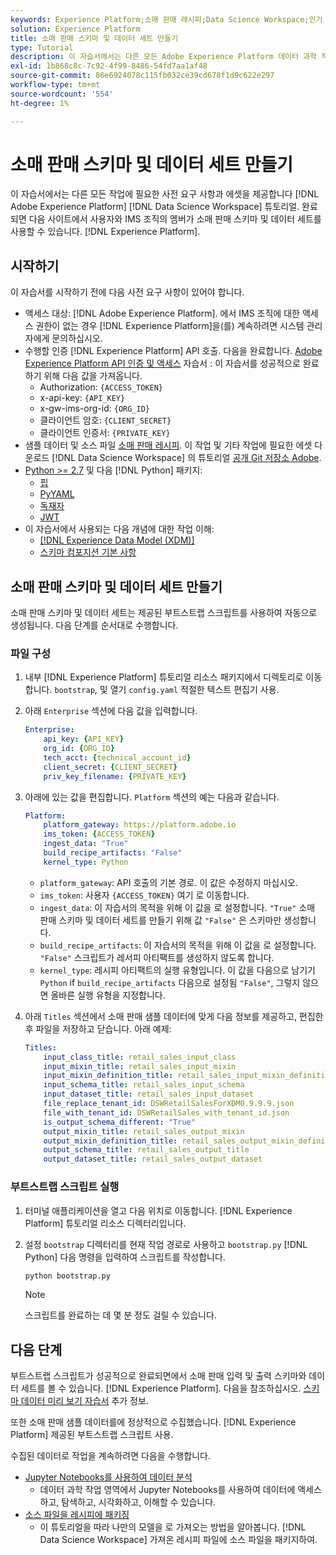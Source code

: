 ```yaml
---
keywords: Experience Platform;소매 판매 레시피;Data Science Workspace;인기 주제;레시피
solution: Experience Platform
title: 소매 판매 스키마 및 데이터 세트 만들기
type: Tutorial
description: 이 자습서에서는 다른 모든 Adobe Experience Platform 데이터 과학 작업 영역 자습서에 필요한 사전 요구 사항 및 에셋을 제공합니다. 완료되면 Experience Platform에서 귀하와 IMS 조직의 멤버가 소매 판매 스키마 및 데이터 세트를 사용할 수 있습니다.
exl-id: 1b868c8c-7c92-4f99-8486-54fd7aa1af48
source-git-commit: 86e6924078c115fb032ce39cd678f1d9c622e297
workflow-type: tm+mt
source-wordcount: '554'
ht-degree: 1%

---
```



# 소매 판매 스키마 및 데이터 세트 만들기

이 자습서에서는 다른 모든 작업에 필요한 사전 요구 사항과 에셋을 제공합니다 [!DNL Adobe Experience Platform] [!DNL Data Science Workspace] 튜토리얼. 완료되면 다음 사이트에서 사용자와 IMS 조직의 멤버가 소매 판매 스키마 및 데이터 세트를 사용할 수 있습니다. [!DNL Experience Platform].

## 시작하기

이 자습서를 시작하기 전에 다음 사전 요구 사항이 있어야 합니다.
- 액세스 대상: [!DNL Adobe Experience Platform]. 에서 IMS 조직에 대한 액세스 권한이 없는 경우 [!DNL Experience Platform]을(를) 계속하려면 시스템 관리자에게 문의하십시오.
- 수행할 인증 [!DNL Experience Platform] API 호출. 다음을 완료합니다. [Adobe Experience Platform API 인증 및 액세스](https://www.adobe.com/go/platform-api-authentication-en) 자습서 : 이 자습서를 성공적으로 완료하기 위해 다음 값을 가져옵니다.
   - Authorization: `{ACCESS_TOKEN}`
   - x-api-key: `{API_KEY}`
   - x-gw-ims-org-id: `{ORG_ID}`
   - 클라이언트 암호: `{CLIENT_SECRET}`
   - 클라이언트 인증서: `{PRIVATE_KEY}`
- 샘플 데이터 및 소스 파일 [소매 판매 레시피](../pre-built-recipes/retail-sales.md). 이 작업 및 기타 작업에 필요한 에셋 다운로드 [!DNL Data Science Workspace] 의 튜토리얼 [공개 Git 저장소 Adobe](https://github.com/adobe/experience-platform-dsw-reference/).
- [Python >= 2.7](https://www.python.org/downloads/) 및 다음 [!DNL Python] 패키지:
   - [핍](https://pypi.org/project/pip/)
   - [PyYAML](https://pyyaml.org/)
   - [독재자](https://pypi.org/project/dictor/)
   - [JWT](https://pypi.org/project/jwt/)
- 이 자습서에서 사용되는 다음 개념에 대한 작업 이해:
   - [[!DNL Experience Data Model (XDM)]](../../xdm/home.md)
   - [스키마 컴포지션 기본 사항](../../xdm/schema/field-dictionary.md)

## 소매 판매 스키마 및 데이터 세트 만들기

소매 판매 스키마 및 데이터 세트는 제공된 부트스트랩 스크립트를 사용하여 자동으로 생성됩니다. 다음 단계를 순서대로 수행합니다.

### 파일 구성

1. 내부 [!DNL Experience Platform] 튜토리얼 리소스 패키지에서 디렉토리로 이동합니다. `bootstrap`, 및 열기 `config.yaml` 적절한 텍스트 편집기 사용.
2. 아래 `Enterprise` 섹션에 다음 값을 입력합니다.

   ```yaml
   Enterprise:
       api_key: {API_KEY}
       org_id: {ORG_ID}
       tech_acct: {technical_account_id}
       client_secret: {CLIENT_SECRET}
       priv_key_filename: {PRIVATE_KEY}
   ```

3. 아래에 있는 값을 편집합니다. `Platform` 섹션의 예는 다음과 같습니다.

   ```yaml
   Platform:
       platform_gateway: https://platform.adobe.io
       ims_token: {ACCESS_TOKEN}
       ingest_data: "True"
       build_recipe_artifacts: "False"
       kernel_type: Python
   ```

   - `platform_gateway`: API 호출의 기본 경로. 이 값은 수정하지 마십시오.
   - `ims_token`: 사용자 `{ACCESS_TOKEN}` 여기 로 이동합니다.
   - `ingest_data`: 이 자습서의 목적을 위해 이 값을 로 설정합니다. `"True"` 소매 판매 스키마 및 데이터 세트를 만들기 위해 값 `"False"` 은 스키마만 생성합니다.
   - `build_recipe_artifacts`: 이 자습서의 목적을 위해 이 값을 로 설정합니다. `"False"` 스크립트가 레서피 아티팩트를 생성하지 않도록 합니다.
   - `kernel_type`: 레시피 아티팩트의 실행 유형입니다. 이 값을 다음으로 남기기 `Python` if `build_recipe_artifacts` 다음으로 설정됨 `"False"`, 그렇지 않으면 올바른 실행 유형을 지정합니다.

4. 아래 `Titles` 섹션에서 소매 판매 샘플 데이터에 맞게 다음 정보를 제공하고, 편집한 후 파일을 저장하고 닫습니다. 아래 예제:

   ```yaml
   Titles:
       input_class_title: retail_sales_input_class
       input_mixin_title: retail_sales_input_mixin
       input_mixin_definition_title: retail_sales_input_mixin_definition
       input_schema_title: retail_sales_input_schema
       input_dataset_title: retail_sales_input_dataset
       file_replace_tenant_id: DSWRetailSalesForXDM0.9.9.9.json
       file_with_tenant_id: DSWRetailSales_with_tenant_id.json
       is_output_schema_different: "True"
       output_mixin_title: retail_sales_output_mixin
       output_mixin_definition_title: retail_sales_output_mixin_definition
       output_schema_title: retail_sales_output_title
       output_dataset_title: retail_sales_output_dataset
   ```

### 부트스트랩 스크립트 실행

1. 터미널 애플리케이션을 열고 다음 위치로 이동합니다. [!DNL Experience Platform] 튜토리얼 리소스 디렉터리입니다.
2. 설정 `bootstrap` 디렉터리를 현재 작업 경로로 사용하고 `bootstrap.py` [!DNL Python] 다음 명령을 입력하여 스크립트를 작성합니다.

   ```bash
   python bootstrap.py
   ```

   >[!NOTE]
   >
   >스크립트를 완료하는 데 몇 분 정도 걸릴 수 있습니다.

## 다음 단계

부트스트랩 스크립트가 성공적으로 완료되면에서 소매 판매 입력 및 출력 스키마와 데이터 세트를 볼 수 있습니다. [!DNL Experience Platform]. 다음을 참조하십시오. [스키마 데이터 미리 보기 자습서](./preview-schema-data.md)
추가 정보.

또한 소매 판매 샘플 데이터를에 정상적으로 수집했습니다. [!DNL Experience Platform] 제공된 부트스트랩 스크립트 사용.

수집된 데이터로 작업을 계속하려면 다음을 수행합니다.
- [Jupyter Notebooks를 사용하여 데이터 분석](../jupyterlab/analyze-your-data.md)
   - 데이터 과학 작업 영역에서 Jupyter Notebooks를 사용하여 데이터에 액세스하고, 탐색하고, 시각화하고, 이해할 수 있습니다.
- [소스 파일을 레시피에 패키징](./package-source-files-recipe.md)
   - 이 튜토리얼을 따라 나만의 모델을 로 가져오는 방법을 알아봅니다. [!DNL Data Science Workspace] 가져온 레시피 파일에 소스 파일을 패키지하여.
